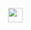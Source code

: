 <div style=>
     <img src="https://media.giphy.com/media/Vn5t5UhLoqByw/giphy.gif" width="30" height="30"/>
</div>
